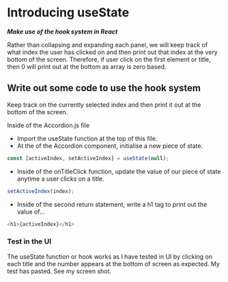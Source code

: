# Introducing useState

**_Make use of the hook system in React_**

Rather than collapsing and expanding each panel, we will keep track of what index the user has clicked on and then print out that index at the very bottom of the screen. Therefore, if user click on the first element or title, then 0 will print out at the bottom as array is zero based.

## Write out some code to use the hook system

Keep track on the currently selected index and then print it out at the bottom of the screen.

Inside of the Accordion.js file

- Import the useState function at the top of this file.
- At the of the Accordion component, initialise a new piece of state.

```js
const [activeIndex, setActiveIndex] = useState(null);
```

- Inside of the onTitleClick function, update the value of our piece of state anytime a user clicks on a title.

```js
setActiveIndex(index);
```

- Inside of the second return statement, write a h1 tag to print out the value of...

```js
<h1>{activeIndex}</h1>
```

### Test in the UI

The useState function or hook works as I have tested in UI by clicking on each title and the number appears at the bottom of screen as expected. My test has pasted. See my screen shot.
